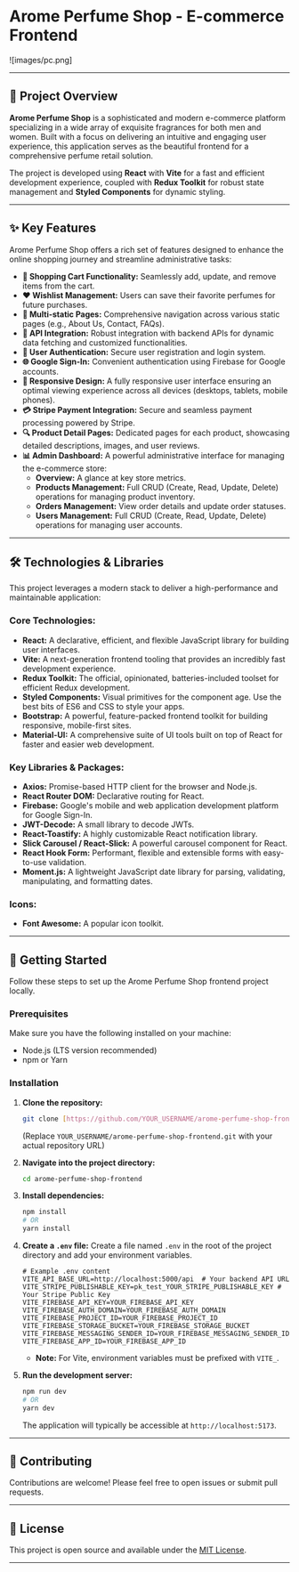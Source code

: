 # Arome Perfume Shop - E-commerce Frontend

![images/pc.png]

---

## 🌟 Project Overview

**Arome Perfume Shop** is a sophisticated and modern e-commerce platform specializing in a wide array of exquisite fragrances for both men and women. Built with a focus on delivering an intuitive and engaging user experience, this application serves as the beautiful frontend for a comprehensive perfume retail solution.

The project is developed using **React** with **Vite** for a fast and efficient development experience, coupled with **Redux Toolkit** for robust state management and **Styled Components** for dynamic styling.

---

## ✨ Key Features

Arome Perfume Shop offers a rich set of features designed to enhance the online shopping journey and streamline administrative tasks:

* **🛒 Shopping Cart Functionality:** Seamlessly add, update, and remove items from the cart.
* **❤️ Wishlist Management:** Users can save their favorite perfumes for future purchases.
* **📄 Multi-static Pages:** Comprehensive navigation across various static pages (e.g., About Us, Contact, FAQs).
* **🔌 API Integration:** Robust integration with backend APIs for dynamic data fetching and customized functionalities.
* **🔐 User Authentication:** Secure user registration and login system.
* **🌐 Google Sign-In:** Convenient authentication using Firebase for Google accounts.
* **📱 Responsive Design:** A fully responsive user interface ensuring an optimal viewing experience across all devices (desktops, tablets, mobile phones).
* **💳 Stripe Payment Integration:** Secure and seamless payment processing powered by Stripe.
* **🔍 Product Detail Pages:** Dedicated pages for each product, showcasing detailed descriptions, images, and user reviews.
* **📊 Admin Dashboard:** A powerful administrative interface for managing the e-commerce store:
    * **Overview:** A glance at key store metrics.
    * **Products Management:** Full CRUD (Create, Read, Update, Delete) operations for managing product inventory.
    * **Orders Management:** View order details and update order statuses.
    * **Users Management:** Full CRUD (Create, Read, Update, Delete) operations for managing user accounts.

---

## 🛠️ Technologies & Libraries

This project leverages a modern stack to deliver a high-performance and maintainable application:

### Core Technologies:
* **React:** A declarative, efficient, and flexible JavaScript library for building user interfaces.
* **Vite:** A next-generation frontend tooling that provides an incredibly fast development experience.
* **Redux Toolkit:** The official, opinionated, batteries-included toolset for efficient Redux development.
* **Styled Components:** Visual primitives for the component age. Use the best bits of ES6 and CSS to style your apps.
* **Bootstrap:** A powerful, feature-packed frontend toolkit for building responsive, mobile-first sites.
* **Material-UI:** A comprehensive suite of UI tools built on top of React for faster and easier web development.

### Key Libraries & Packages:
* **Axios:** Promise-based HTTP client for the browser and Node.js.
* **React Router DOM:** Declarative routing for React.
* **Firebase:** Google's mobile and web application development platform for Google Sign-In.
* **JWT-Decode:** A small library to decode JWTs.
* **React-Toastify:** A highly customizable React notification library.
* **Slick Carousel / React-Slick:** A powerful carousel component for React.
* **React Hook Form:** Performant, flexible and extensible forms with easy-to-use validation.
* **Moment.js:** A lightweight JavaScript date library for parsing, validating, manipulating, and formatting dates.

### Icons:
* **Font Awesome:** A popular icon toolkit.

---

## 🚀 Getting Started

Follow these steps to set up the Arome Perfume Shop frontend project locally.

### Prerequisites

Make sure you have the following installed on your machine:
* Node.js (LTS version recommended)
* npm or Yarn

### Installation

1.  **Clone the repository:**
    ```bash
    git clone [https://github.com/YOUR_USERNAME/arome-perfume-shop-frontend.git](https://github.com/YOUR_USERNAME/arome-perfume-shop-frontend.git)
    ```
    (Replace `YOUR_USERNAME/arome-perfume-shop-frontend.git` with your actual repository URL)

2.  **Navigate into the project directory:**
    ```bash
    cd arome-perfume-shop-frontend
    ```

3.  **Install dependencies:**
    ```bash
    npm install
    # OR
    yarn install
    ```

4.  **Create a `.env` file:**
    Create a file named `.env` in the root of the project directory and add your environment variables.
    ```
    # Example .env content
    VITE_API_BASE_URL=http://localhost:5000/api  # Your backend API URL
    VITE_STRIPE_PUBLISHABLE_KEY=pk_test_YOUR_STRIPE_PUBLISHABLE_KEY # Your Stripe Public Key
    VITE_FIREBASE_API_KEY=YOUR_FIREBASE_API_KEY
    VITE_FIREBASE_AUTH_DOMAIN=YOUR_FIREBASE_AUTH_DOMAIN
    VITE_FIREBASE_PROJECT_ID=YOUR_FIREBASE_PROJECT_ID
    VITE_FIREBASE_STORAGE_BUCKET=YOUR_FIREBASE_STORAGE_BUCKET
    VITE_FIREBASE_MESSAGING_SENDER_ID=YOUR_FIREBASE_MESSAGING_SENDER_ID
    VITE_FIREBASE_APP_ID=YOUR_FIREBASE_APP_ID
    ```
    * **Note:** For Vite, environment variables must be prefixed with `VITE_`.

5.  **Run the development server:**
    ```bash
    npm run dev
    # OR
    yarn dev
    ```

    The application will typically be accessible at `http://localhost:5173`.

---

## 🤝 Contributing

Contributions are welcome! Please feel free to open issues or submit pull requests.

---

## 📄 License

This project is open source and available under the [MIT License](LICENSE).

---
